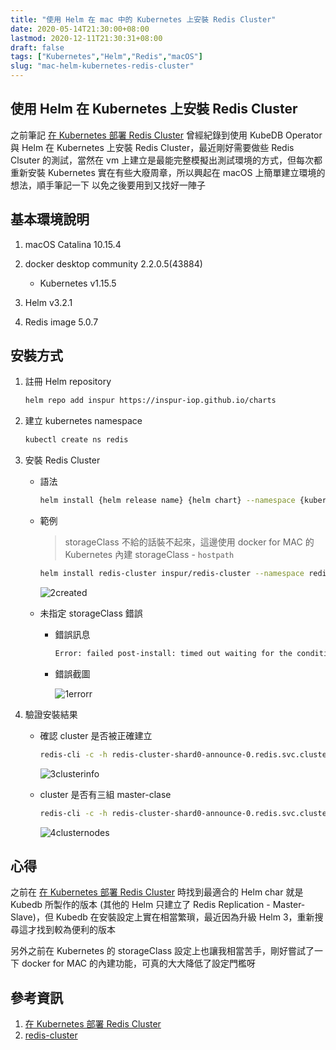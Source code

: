 ```yaml
---
title: "使用 Helm 在 mac 中的 Kubernetes 上安裝 Redis Cluster"
date: 2020-05-14T21:30:00+08:00
lastmod: 2020-12-11T21:30:31+08:00
draft: false
tags: ["Kubernetes","Helm","Redis","macOS"]
slug: "mac-helm-kubernetes-redis-cluster"
---
```


## 使用 Helm 在 Kubernetes 上安裝 Redis Cluster

之前筆記 [在 Kubernetes 部署 Redis Cluster](/kubernetes-redis-cluster/) 曾經紀錄到使用 KubeDB Operator 與 Helm 在 Kubernetes 上安裝 Redis Cluster，最近剛好需要做些 Redis Clsuter 的測試，當然在 vm 上建立是最能完整模擬出測試環境的方式，但每次都重新安裝 Kubernetes 實在有些大廢周章，所以興起在 macOS 上簡單建立環境的想法，順手筆記一下  以免之後要用到又找好一陣子

## 基本環境說明

1. macOS Catalina 10.15.4
2. docker desktop community 2.2.0.5(43884)

    - Kubernetes v1.15.5

3. Helm v3.2.1
4. Redis image 5.0.7

## 安裝方式

1. 註冊 Helm repository

    ```bash
    helm repo add inspur https://inspur-iop.github.io/charts
    ```

2. 建立 kubernetes namespace

    ```bash
    kubectl create ns redis
    ```

3. 安裝 Redis Cluster

    - 語法

        ```bash
        helm install {helm release name} {helm chart} --namespace {kuberrnetes namespace} --set persistentVolume.storageClass={kubernetes storageClass}
        ```

    - 範例

        > storageClass 不給的話裝不起來，這邊使用 docker for MAC 的 Kubernetes 內建 storageClass - `hostpath`

        ```bash
        helm install redis-cluster inspur/redis-cluster --namespace redis --set persistentVolume.storageClass=hostpath
        ```

        ![2created](https://user-images.githubusercontent.com/3851540/81954996-215a6d80-963c-11ea-93f4-d4f561295009.jpg)

    - 未指定 storageClass 錯誤

        - 錯誤訊息

            ```txt
            Error: failed post-install: timed out waiting for the condition
            ```

        - 錯誤截圖

            ![1errorr](https://user-images.githubusercontent.com/3851540/81954993-20294080-963c-11ea-82c9-dabb00baabe0.jpg)

4. 驗證安裝結果

    - 確認 cluster 是否被正確建立

        ```bash
        redis-cli -c -h redis-cluster-shard0-announce-0.redis.svc.cluster.local -p 6379 cluster info
        ```

        ![3clusterinfo](https://user-images.githubusercontent.com/3851540/81955001-228b9a80-963c-11ea-8fe4-0590bb0f46fd.jpg)

    - cluster 是否有三組 master-clase

        ```bash
        redis-cli -c -h redis-cluster-shard0-announce-0.redis.svc.cluster.local -p 6379 cluster nodes
        ```

        ![4clusternodes](https://user-images.githubusercontent.com/3851540/81955002-23243100-963c-11ea-95ea-2df0eff91dad.jpg)

## 心得

之前在 [在 Kubernetes 部署 Redis Cluster](/kubernetes-redis-cluster/) 時找到最適合的 Helm char 就是 Kubedb 所製作的版本 (其他的 Helm 只建立了 Redis Replication - Master-Slave)，但 Kubedb 在安裝設定上實在相當繁瑣，最近因為升級 Helm 3，重新搜尋這才找到較為便利的版本

另外之前在 Kubernetes 的 storageClass 設定上也讓我相當苦手，剛好嘗試了一下 docker for MAC 的內建功能，可真的大大降低了設定門檻呀

## 參考資訊

1. [在 Kubernetes 部署 Redis Cluster](/kubernetes-redis-cluster/)
2. [redis-cluster](https://hub.helm.sh/charts/inspur/redis-cluster)
